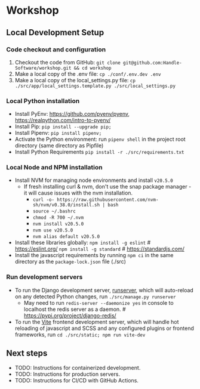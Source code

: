 # Workshop

## Local Development Setup

### Code checkout and configuration
1. Checkout the code from GitHub: `git clone git@github.com:Handle-Software/workshop.git && cd workshop`
2. Make a local copy of the .env file: `cp ./conf/.env.dev .env`
3. Make a local copy of the local_settings.py file: `cp ./src/app/local_settings.template.py ./src/local_settings.py`

### Local Python installation
- Install PyEnv: https://github.com/pyenv/pyenv, https://realpython.com/intro-to-pyenv/
- Install Pip: `pip install --upgrade pip;`
- Install Pipenv: `pip install pipenv;`
- Activate the Python environment: run `pipenv shell` in the project root directory (same directory as Pipfile)
- Install Python Requirements `pip install -r ./src/requirements.txt`

### Local Node and NPM installation
- Install NVM for managing node environments and install `v20.5.0`
  - If fresh installing curl & nvm, don't use the snap package manager - it will cause issues with the nvm installation.
    - `curl -o- https://raw.githubusercontent.com/nvm-sh/nvm/v0.38.0/install.sh | bash`
    - `source ~/.bashrc`
    - `chmod -R 700 ~/.nvm`
    - `nvm install v20.5.0`
    - `nvm use v20.5.0`
    - `nvm alias default v20.5.0`
- Install these libraries globally:
  `npm install -g eslint` # https://eslint.org/
  `npm install -g standard` # https://standardjs.com/
- Install the javascript requirements by running `npm ci` in the same directory as the `package-lock.json` file (./src)

### Run development servers
- To run the Django development server, [runserver](https://docs.djangoproject.com/en/4.2/ref/django-admin/#runserver), which will auto-reload on any detected Python changes, run `./src/manage.py runserver`
    - May need to run `redis-server --daemonize yes` in console to localhost the redis server as a daemon. # https://pypi.org/project/django-redis/
- To run the [Vite](https://vitejs.dev/) frontend development server, which will handle hot reloading of javascript and SCSS and any configured plugins or frontend frameworks, run `cd ./src/static; npm run vite-dev`

## Next steps
* TODO: Instructions for containerized development.
* TODO: Instructions for production servers.
* TODO: Instructions for CI/CD with GitHub Actions.